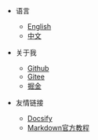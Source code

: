 - 语言
  - [English](/)
  - [中文](/zh-cn/)

- 关于我
  - [Github](https://github.com/yequanrui)
  - [Gitee](https://gitee.com/yequanrui)
  - [掘金](https://juejin.cn/user/1231919572070647)

- 友情链接
  - [Docsify](https://docsify.js.org/#/zh-cn/)
  - [Markdown官方教程](https://markdown.com.cn/)
